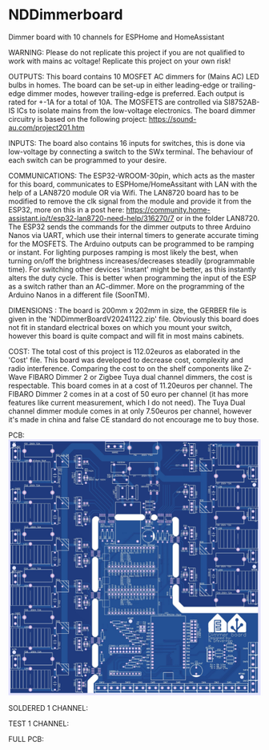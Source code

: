 # NDDimmerboard
Dimmer board with 10 channels for ESPHome and HomeAssistant

WARNING: Please do not replicate this project if you are not qualified to work with mains ac voltage! Replicate this project on your own risk!

OUTPUTS:
This board contains 10 MOSFET AC dimmers for (Mains AC) LED bulbs in homes. The board can be set-up in either leading-edge or trailing-edge dimmer modes, however trailing-edge is preferred. Each output is rated for +-1A for a total of 10A. The MOSFETS are controlled via SI8752AB-IS ICs to isolate mains from the low-voltage electronics.
The board dimmer circuitry is based on the following project: https://sound-au.com/project201.htm

INPUTS:
The board also contains 16 inputs for switches, this is done via low-voltage by connecting a switch to the SWx terminal. The behaviour of each switch can be programmed to your desire.

COMMUNICATIONS:
The ESP32-WROOM-30pin, which acts as the master for this board, communicates to ESPHome/HomeAssitant with LAN with the help of a LAN8720 module OR via Wifi.
The LAN8720 board has to be modified to remove the clk signal from the module and provide it from the ESP32, more on this in a post here: https://community.home-assistant.io/t/esp32-lan8720-need-help/316270/7 or in the folder LAN8720.
The ESP32 sends the commands for the dimmer outputs to three Arduino Nanos via UART, which use their internal timers to generate accurate timing for the MOSFETS. 
The Arduino outputs can be programmed to be ramping or instant. For lighting purposes ramping is most likely the best, when turning on/off the brightness increases/decreases steadily (programmable time).
For switching other devices 'instant' might be better, as this instantly alters the duty cycle. This is better when programming the input of the ESP as a switch rather than an AC-dimmer.
More on the programming of the Arduino Nanos in a different file (SoonTM).

DIMENSIONS :
The board is 200mm x 202mm in size, the GERBER file is given in the 'NDDimmerBoardV20241122.zip' file. Obviously this board does not fit in standard electrical boxes on which you mount your switch, however this board is quite compact and will fit in most mains cabinets.

COST:
The total cost of this project is 112.02euros as elaborated in the 'Cost' file.
This board was developed to decrease cost, complexity and radio interference. 
Comparing the cost to on the shelf components like Z-Wave FIBARO Dimmer 2 or Zigbee Tuya dual channel dimmers, the cost is respectable.
This board comes in at a cost of 11.20euros per channel.
The FIBARO Dimmer 2 comes in at a cost of 50 euro per channel (it has more features like current measurement, which I do not need).
The Tuya Dual channel dimmer module comes in at only 7.50euros per channel, however it's made in china and false CE standard do not encourage me to buy those.

PCB:
![PCB image](https://github.com/NytoxRex0/NDDimmerboard/blob/main/TOP.jpg?raw=true)

SOLDERED 1 CHANNEL:

TEST 1 CHANNEL:

FULL PCB:
